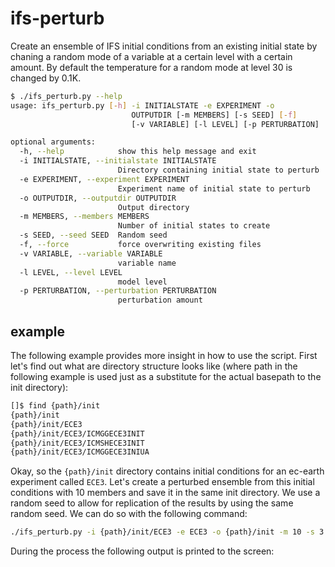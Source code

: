 # ifs-perturb

Create an ensemble of IFS initial conditions from an existing initial state by chaning
a random mode of a variable at a certain level with a certain amount. By default the temperature for a random mode at level 30 is changed by 0.1K.

``` bash
$ ./ifs_perturb.py --help                              
usage: ifs_perturb.py [-h] -i INITIALSTATE -e EXPERIMENT -o
                           OUTPUTDIR [-m MEMBERS] [-s SEED] [-f]
                           [-v VARIABLE] [-l LEVEL] [-p PERTURBATION]

optional arguments:
  -h, --help            show this help message and exit
  -i INITIALSTATE, --initialstate INITIALSTATE
                        Directory containing initial state to perturb
  -e EXPERIMENT, --experiment EXPERIMENT
                        Experiment name of initial state to perturb
  -o OUTPUTDIR, --outputdir OUTPUTDIR
                        Output directory
  -m MEMBERS, --members MEMBERS
                        Number of initial states to create
  -s SEED, --seed SEED  Random seed
  -f, --force           force overwriting existing files
  -v VARIABLE, --variable VARIABLE
                        variable name
  -l LEVEL, --level LEVEL
                        model level
  -p PERTURBATION, --perturbation PERTURBATION
                        perturbation amount
```

## example
The following example provides more insight in how to use the script. First let's find out what are directory structure looks like (where path in the following example is used just as a substitute for the actual basepath to the init directory):
``` bash
[]$ find {path}/init
{path}/init
{path}/init/ECE3
{path}/init/ECE3/ICMGGECE3INIT
{path}/init/ECE3/ICMSHECE3INIT
{path}/init/ECE3/ICMGGECE3INIUA
```
Okay, so the `{path}/init` directory contains initial conditions for an ec-earth experiment called `ECE3`. Let's create a perturbed ensemble from this initial conditions with 10 members and save it in the same init directory. We use a random seed to allow for replication of the results by using the same random seed. We can do so with the following command:
```bash
./ifs_perturb.py -i {path}/init/ECE3 -e ECE3 -o {path}/init -m 10 -s 3
```
During the process the following output is printed to the screen:
```
```
